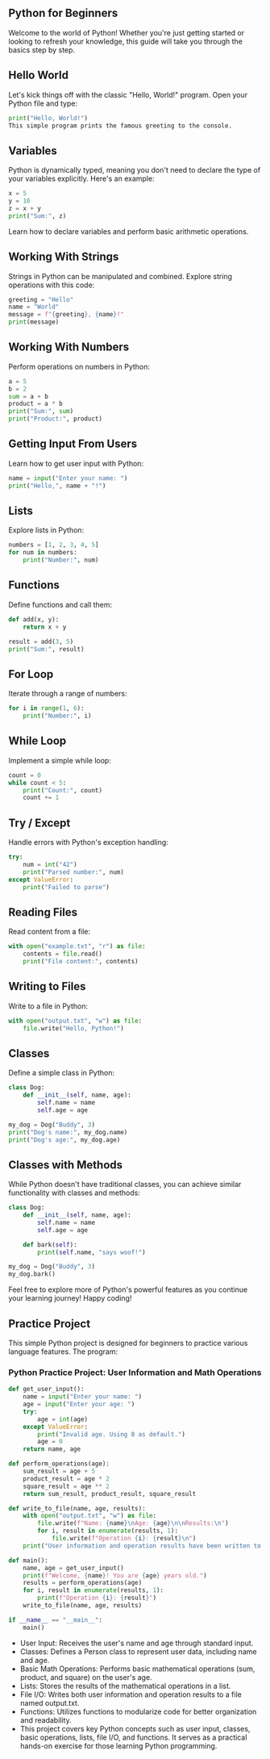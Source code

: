 ## Python for Beginners
Welcome to the world of Python! Whether you're just getting started or looking to refresh your knowledge, this guide will take you through the basics step by step.

## Hello World
Let's kick things off with the classic "Hello, World!" program. Open your Python file and type:

```python
print("Hello, World!")
This simple program prints the famous greeting to the console.
```

## Variables
Python is dynamically typed, meaning you don't need to declare the type of your variables explicitly. Here's an example:

```python
x = 5
y = 10
z = x + y
print("Sum:", z)
```

Learn how to declare variables and perform basic arithmetic operations.

## Working With Strings
Strings in Python can be manipulated and combined. Explore string operations with this code:

```python
greeting = "Hello"
name = "World"
message = f"{greeting}, {name}!"
print(message)
```

## Working With Numbers
Perform operations on numbers in Python:

```python
a = 5
b = 2
sum = a + b
product = a * b
print("Sum:", sum)
print("Product:", product)
```

## Getting Input From Users
Learn how to get user input with Python:

```python
name = input("Enter your name: ")
print("Hello,", name + "!")
```

## Lists
Explore lists in Python:

```python
numbers = [1, 2, 3, 4, 5]
for num in numbers:
    print("Number:", num)
```

## Functions
Define functions and call them:

```python
def add(x, y):
    return x + y

result = add(3, 5)
print("Sum:", result)
```

## For Loop
Iterate through a range of numbers:

```python
for i in range(1, 6):
    print("Number:", i)
```

## While Loop
Implement a simple while loop:

```python
count = 0
while count < 5:
    print("Count:", count)
    count += 1
```

## Try / Except
Handle errors with Python's exception handling:

```python
try:
    num = int("42")
    print("Parsed number:", num)
except ValueError:
    print("Failed to parse")
```

## Reading Files
Read content from a file:

```python
with open("example.txt", "r") as file:
    contents = file.read()
    print("File content:", contents)
```

## Writing to Files
Write to a file in Python:

```python
with open("output.txt", "w") as file:
    file.write("Hello, Python!")
```

## Classes
Define a simple class in Python:

```python
class Dog:
    def __init__(self, name, age):
        self.name = name
        self.age = age

my_dog = Dog("Buddy", 3)
print("Dog's name:", my_dog.name)
print("Dog's age:", my_dog.age)
```

## Classes with Methods
While Python doesn't have traditional classes, you can achieve similar functionality with classes and methods:

```python
class Dog:
    def __init__(self, name, age):
        self.name = name
        self.age = age

    def bark(self):
        print(self.name, "says woof!")

my_dog = Dog("Buddy", 3)
my_dog.bark()
```

Feel free to explore more of Python's powerful features as you continue your learning journey! Happy coding!

## Practice Project
This simple Python project is designed for beginners to practice various language features. The program:
### Python Practice Project: User Information and Math Operations

```python
def get_user_input():
    name = input("Enter your name: ")
    age = input("Enter your age: ")
    try:
        age = int(age)
    except ValueError:
        print("Invalid age. Using 0 as default.")
        age = 0
    return name, age

def perform_operations(age):
    sum_result = age + 5
    product_result = age * 2
    square_result = age ** 2
    return sum_result, product_result, square_result

def write_to_file(name, age, results):
    with open("output.txt", "w") as file:
        file.write(f"Name: {name}\nAge: {age}\n\nResults:\n")
        for i, result in enumerate(results, 1):
            file.write(f"Operation {i}: {result}\n")
    print("User information and operation results have been written to 'output.txt'.")

def main():
    name, age = get_user_input()
    print(f"Welcome, {name}! You are {age} years old.")
    results = perform_operations(age)
    for i, result in enumerate(results, 1):
        print(f"Operation {i}: {result}")
    write_to_file(name, age, results)

if __name__ == "__main__":
    main()
```

* User Input: Receives the user's name and age through standard input.
* Classes: Defines a Person class to represent user data, including name and age.
* Basic Math Operations: Performs basic mathematical operations (sum, product, and square) on the user's age.
* Lists: Stores the results of the mathematical operations in a list.
* File I/O: Writes both user information and operation results to a file named output.txt.
* Functions: Utilizes functions to modularize code for better organization and readability.
* This project covers key Python concepts such as user input, classes, basic operations, lists, file I/O, and functions. It serves as a practical hands-on exercise for those learning Python programming.